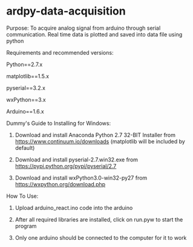 # ardpy-data-acquisition

Purpose: To acquire analog signal from arduino through serial communication. Real time data is plotted and saved into data file using python

Requirements and recommended versions:

Python==2.7.x

matplotlib==1.5.x

pyserial==3.2.x

wxPython==3.x

Arduino==1.6.x

Dummy's Guide to Installing for Windows:

1. Download and install Anaconda Python 2.7 32-BIT Installer from https://www.continuum.io/downloads (matplotlib will be included by default)

2. Download and install pyserial-2.7.win32.exe from https://pypi.python.org/pypi/pyserial/2.7

3. Download and install wxPython3.0-win32-py27 from https://wxpython.org/download.php

How To Use:

1. Upload arduino_react.ino code into the arduino

2. After all required libraries are installed, click on run.pyw to start the program

3. Only one arduino should be connected to the computer for it to work
